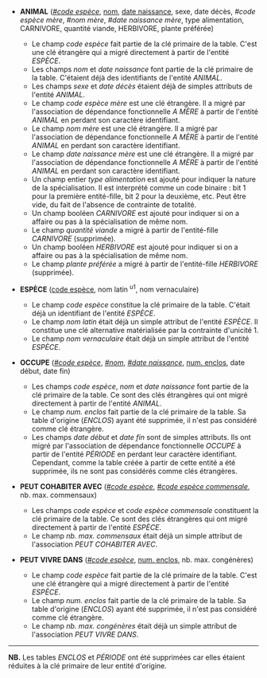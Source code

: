 - **ANIMAL** (<ins>_#code espèce_</ins>, <ins>nom</ins>, <ins>date naissance</ins>, sexe, date décès, _#code espèce mère_, _#nom mère_, _#date naissance mère_, type alimentation, CARNIVORE, quantité viande, HERBIVORE, plante préférée)
  - Le champ _code espèce_ fait partie de la clé primaire de la table. C'est une clé étrangère qui a migré directement à partir de l'entité _ESPÈCE_.
  - Les champs _nom_ et _date naissance_ font partie de la clé primaire de la table. C'étaient déjà des identifiants de l'entité _ANIMAL_.
  - Les champs _sexe_ et _date décès_ étaient déjà de simples attributs de l'entité _ANIMAL_.
  - Le champ _code espèce mère_ est une clé étrangère. Il a migré par l'association de dépendance fonctionnelle _A MÈRE_ à partir de l'entité _ANIMAL_ en perdant son caractère identifiant.
  - Le champ _nom mère_ est une clé étrangère. Il a migré par l'association de dépendance fonctionnelle _A MÈRE_ à partir de l'entité _ANIMAL_ en perdant son caractère identifiant.
  - Le champ _date naissance mère_ est une clé étrangère. Il a migré par l'association de dépendance fonctionnelle _A MÈRE_ à partir de l'entité _ANIMAL_ en perdant son caractère identifiant.
  - Un champ entier _type alimentation_ est ajouté pour indiquer la nature de la spécialisation. Il est interprété comme un code binaire : bit 1 pour la première entité-fille, bit 2 pour la deuxième, etc. Peut être vide, du fait de l'absence de contrainte de totalité.
  - Un champ booléen _CARNIVORE_ est ajouté pour indiquer si on a affaire ou pas à la spécialisation de même nom.
  - Le champ _quantité viande_ a migré à partir de l'entité-fille _CARNIVORE_ (supprimée).
  - Un champ booléen _HERBIVORE_ est ajouté pour indiquer si on a affaire ou pas à la spécialisation de même nom.
  - Le champ _plante préférée_ a migré à partir de l'entité-fille _HERBIVORE_ (supprimée).

- **ESPÈCE** (<ins>code espèce</ins>, nom latin <sup>u1</sup>, nom vernaculaire)
  - Le champ _code espèce_ constitue la clé primaire de la table. C'était déjà un identifiant de l'entité _ESPÈCE_.
  - Le champ _nom latin_ était déjà un simple attribut de l'entité _ESPÈCE_. Il constitue une clé alternative matérialisée par la contrainte d'unicité 1.
  - Le champ _nom vernaculaire_ était déjà un simple attribut de l'entité _ESPÈCE_.

- **OCCUPE** (<ins>_#code espèce_</ins>, <ins>_#nom_</ins>, <ins>_#date naissance_</ins>, <ins>num. enclos</ins>, date début, date fin)
  - Les champs _code espèce_, _nom_ et _date naissance_ font partie de la clé primaire de la table. Ce sont des clés étrangères qui ont migré directement à partir de l'entité _ANIMAL_.
  - Le champ _num. enclos_ fait partie de la clé primaire de la table. Sa table d'origine (_ENCLOS_) ayant été supprimée, il n'est pas considéré comme clé étrangère.
  - Les champs _date début_ et _date fin_ sont de simples attributs. Ils ont migré par l'association de dépendance fonctionnelle _OCCUPE_ à partir de l'entité _PÉRIODE_ en perdant leur caractère identifiant. Cependant, comme la table créée à partir de cette entité a été supprimée, ils ne sont pas considérés comme clés étrangères.

- **PEUT COHABITER AVEC** (<ins>_#code espèce_</ins>, <ins>_#code espèce commensale_</ins>, nb. max. commensaux)
  - Les champs _code espèce_ et _code espèce commensale_ constituent la clé primaire de la table. Ce sont des clés étrangères qui ont migré directement à partir de l'entité _ESPÈCE_.
  - Le champ _nb. max. commensaux_ était déjà un simple attribut de l'association _PEUT COHABITER AVEC_.

- **PEUT VIVRE DANS** (<ins>_#code espèce_</ins>, <ins>num. enclos</ins>, nb. max. congénères)
  - Le champ _code espèce_ fait partie de la clé primaire de la table. C'est une clé étrangère qui a migré directement à partir de l'entité _ESPÈCE_.
  - Le champ _num. enclos_ fait partie de la clé primaire de la table. Sa table d'origine (_ENCLOS_) ayant été supprimée, il n'est pas considéré comme clé étrangère.
  - Le champ _nb. max. congénères_ était déjà un simple attribut de l'association _PEUT VIVRE DANS_.

----


**NB.** Les tables _ENCLOS_ et _PÉRIODE_ ont été supprimées car elles étaient réduites à la clé primaire de leur entité d'origine.
